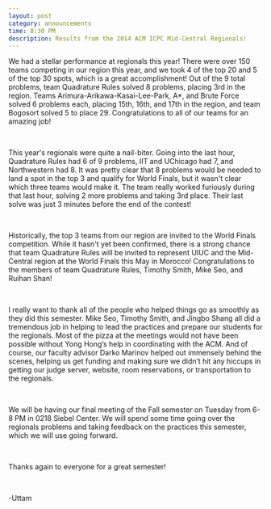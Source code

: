 ```yaml
---
layout: post
category: announcements
time: 8:30 PM
description: Results from the 2014 ACM ICPC Mid-Central Regionals!
---
```


We had a stellar performance at regionals this year! There were over 150 teams 
competing in our region this year, and we took 4 of the top 20 and 5 of the 
top 30 spots, which is a great accomplishment! Out of the 9 total problems, 
team Quadrature Rules solved 8 problems, placing 3rd in the region. Teams 
Arimura-Arikawa-Kasai-Lee-Park, A*, and Brute Force solved 6 problems each, 
placing 15th, 16th, and 17th in the region, and team Bogosort solved 5 to 
place 29. Congratulations to all of our teams for an amazing job!

<br>

This year's regionals were quite a nail-biter. Going into the last hour, 
Quadrature Rules had 6 of 9 problems, IIT and UChicago had 7, and Northwestern 
had 8. It was pretty clear that 8 problems would be needed to land a spot in 
the top 3 and qualify for World Finals, but it wasn't clear which three teams 
would make it. The team really worked furiously during that last hour, solving 
2 more problems and taking 3rd place. Their last solve was just 3 minutes 
before the end of the contest! 

<br>

Historically, the top 3 teams from our region are invited to the World Finals 
competition. While it hasn't yet been confirmed, there is a strong chance that 
team Quadrature Rules will be invited to represent UIUC and the Mid-Central 
region at the World Finals this May in Morocco! Congratulations to the members 
of team Quadrature Rules, Timothy Smith, Mike Seo, and Ruihan Shan!

<br>

I really want to thank all of the people who helped things go as smoothly as 
they did this semester. Mike Seo, Timothy Smith, and Jingbo Shang all did a 
tremendous job in helping to lead the practices and prepare our students for 
the regionals. Most of the pizza at the meetings would not have been possible 
without Yong Hong’s help in coordinating with the ACM. And of course, our 
faculty advisor Darko Marinov helped out immensely behind the scenes, helping 
us get funding and making sure we didn’t hit any hiccups in getting our judge 
server, website, room reservations, or transportation to the regionals.

<br>

We will be having our final meeting of the Fall semester on Tuesday from 6-8 
PM in 0218 Siebel Center. We will spend some time going over the regionals 
problems and taking feedback on the practices this semester, which we will use 
going forward.

<br>

Thanks again to everyone for a great semester!

<br>

-Uttam

